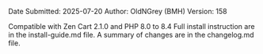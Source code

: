 Date Submitted: 2025-07-20
Author:         OldNGrey (BMH)
Version:        158

Compatible with Zen Cart 2.1.0 and PHP 8.0 to 8.4
Full install instruction are in the install-guide.md file.
A summary of changes are in the changelog.md file.
